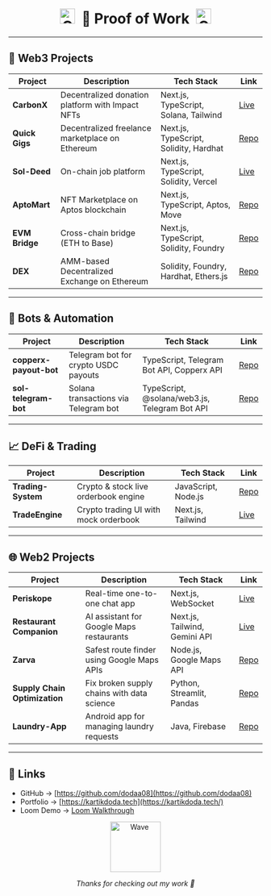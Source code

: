 <div align="center">
  <h1>
    <img src="https://media.giphy.com/media/JIX9t2j0ZTN9S/giphy.gif" alt="Cat Jam" width="30"> &nbsp;🧾 Proof of Work&nbsp; <img src="https://media.giphy.com/media/mlvseq9yvZhba/giphy.gif" alt="Cat GIF" width="30">
  </h1>
</div>

---

## 🔗 Web3 Projects

| Project | Description | Tech Stack | Link |
|---------|-------------|------------|------|
| **CarbonX** | Decentralized donation platform with Impact NFTs | Next.js, TypeScript, Solana, Tailwind | [Live](https://canbonx.vercel.app/) |
| **Quick Gigs** | Decentralized freelance marketplace on Ethereum | Next.js, TypeScript, Solidity, Hardhat | [Repo](https://github.com/dodaa08/Quick-gigs) |
| **Sol-Deed** | On-chain job platform | Next.js, TypeScript, Solidity, Vercel | [Live](https://sol-deed.vercel.app/) |
| **AptoMart** | NFT Marketplace on Aptos blockchain | Next.js, TypeScript, Aptos, Move | [Repo](https://github.com/dodaa08/AptoMart) |
| **EVM Bridge** | Cross-chain bridge (ETH to Base) | Next.js, TypeScript, Solidity, Foundry | [Repo](https://github.com/dodaa08/EVM_Bridge) |
| **DEX** | AMM-based Decentralized Exchange on Ethereum | Solidity, Foundry, Hardhat, Ethers.js | [Repo](https://github.com/dodaa08/DEX) |

---

## 🤖 Bots & Automation

| Project | Description | Tech Stack | Link |
|---------|-------------|------------|------|
| **copperx-payout-bot** | Telegram bot for crypto USDC payouts | TypeScript, Telegram Bot API, Copperx API | [Repo](https://github.com/dodaa08/copperx-payout-bot) |
| **sol-telegram-bot** | Solana transactions via Telegram bot | TypeScript, @solana/web3.js, Telegram Bot API | [Repo](https://github.com/dodaa08/sol-telegram-bot) |

---

## 📈 DeFi & Trading

| Project | Description | Tech Stack | Link |
|---------|-------------|------------|------|
| **Trading-System** | Crypto & stock live orderbook engine | JavaScript, Node.js | [Repo](https://github.com/dodaa08/Trading-System) |
| **TradeEngine** | Crypto trading UI with mock orderbook | Next.js, Tailwind | [Live](https://tradeengine.vercel.app/) |

---

## 🌐 Web2 Projects

| Project | Description | Tech Stack | Link |
|---------|-------------|------------|------|
| **Periskope** | Real-time one-to-one chat app | Next.js, WebSocket | [Live](https://periskope-2nd-attempt.vercel.app/) |
| **Restaurant Companion** | AI assistant for Google Maps restaurants | Next.js, Tailwind, Gemini API | [Live](https://zoto-codecircuit.vercel.app/) |
| **Zarva** | Safest route finder using Google Maps APIs | Node.js, Google Maps API | [Repo](https://github.com/dodaa08/Zarva) |
| **Supply Chain Optimization** | Fix broken supply chains with data science | Python, Streamlit, Pandas | [Repo](https://github.com/dodaa08/Supply-chain-optimization) |
| **Laundry-App** | Android app for managing laundry requests | Java, Firebase | [Repo](https://github.com/dodaa08/Laundry-App) |

---

## 📎 Links

- GitHub → [https://github.com/dodaa08](https://github.com/dodaa08)  
- Portfolio → [https://kartikdoda.tech](https://kartikdoda.tech/)  
- Loom Demo → [Loom Walkthrough](https://www.loom.com/share/f5a0d6f151fd41c3af77b8be19c86e98)

<div align="center">
  <img src="https://media.giphy.com/media/3oriO0OEd9QIDdllqo/giphy.gif" alt="Wave" width="100" />
  <p><i>Thanks for checking out my work 🫡</i></p>
</div>
